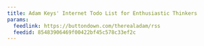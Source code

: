 ```yaml
---
title: Adam Keys' Internet Todo List for Enthusiastic Thinkers
params:
  feedlink: https://buttondown.com/therealadam/rss
  feedid: 85483906469f00422bf45c578c33ef2c
---
```


